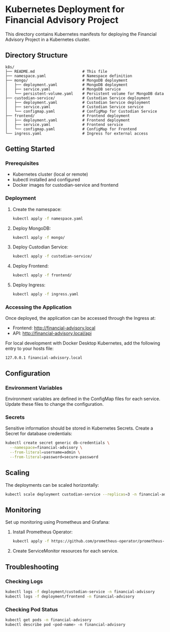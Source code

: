 # Kubernetes Deployment for Financial Advisory Project

This directory contains Kubernetes manifests for deploying the Financial Advisory Project in a Kubernetes cluster.

## Directory Structure

```
k8s/
├── README.md                     # This file
├── namespace.yaml                # Namespace definition
├── mongo/                        # MongoDB deployment
│   ├── deployment.yaml           # MongoDB deployment
│   ├── service.yaml              # MongoDB service
│   └── persistent-volume.yaml    # Persistent volume for MongoDB data
├── custodian-service/            # Custodian Service deployment
│   ├── deployment.yaml           # Custodian Service deployment
│   ├── service.yaml              # Custodian Service service
│   └── configmap.yaml            # ConfigMap for Custodian Service
├── frontend/                     # Frontend deployment
│   ├── deployment.yaml           # Frontend deployment
│   ├── service.yaml              # Frontend service
│   └── configmap.yaml            # ConfigMap for Frontend
└── ingress.yaml                  # Ingress for external access
```

## Getting Started

### Prerequisites

- Kubernetes cluster (local or remote)
- kubectl installed and configured
- Docker images for custodian-service and frontend

### Deployment

1. Create the namespace:
   ```bash
   kubectl apply -f namespace.yaml
   ```

2. Deploy MongoDB:
   ```bash
   kubectl apply -f mongo/
   ```

3. Deploy Custodian Service:
   ```bash
   kubectl apply -f custodian-service/
   ```

4. Deploy Frontend:
   ```bash
   kubectl apply -f frontend/
   ```

5. Deploy Ingress:
   ```bash
   kubectl apply -f ingress.yaml
   ```

### Accessing the Application

Once deployed, the application can be accessed through the Ingress at:
- Frontend: http://financial-advisory.local
- API: http://financial-advisory.local/api

For local development with Docker Desktop Kubernetes, add the following entry to your hosts file:
```
127.0.0.1 financial-advisory.local
```

## Configuration

### Environment Variables

Environment variables are defined in the ConfigMap files for each service. Update these files to change the configuration.

### Secrets

Sensitive information should be stored in Kubernetes Secrets. Create a Secret for database credentials:

```bash
kubectl create secret generic db-credentials \
  --namespace=financial-advisory \
  --from-literal=username=admin \
  --from-literal=password=secure-password
```

## Scaling

The deployments can be scaled horizontally:

```bash
kubectl scale deployment custodian-service --replicas=3 -n financial-advisory
```

## Monitoring

Set up monitoring using Prometheus and Grafana:

1. Install Prometheus Operator:
   ```bash
   kubectl apply -f https://github.com/prometheus-operator/prometheus-operator/releases/download/v0.59.1/bundle.yaml
   ```

2. Create ServiceMonitor resources for each service.

## Troubleshooting

### Checking Logs

```bash
kubectl logs -f deployment/custodian-service -n financial-advisory
kubectl logs -f deployment/frontend -n financial-advisory
```

### Checking Pod Status

```bash
kubectl get pods -n financial-advisory
kubectl describe pod <pod-name> -n financial-advisory
```